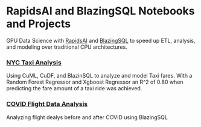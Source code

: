 # RapidsAI and BlazingSQL Notebooks and Projects

GPU Data Science with [RapidsAI](https://rapids.ai/index.html) and [BlazingSQL](https://blazingsql.com/) to speed up ETL, analysis, and modeling over traditional CPU architectures.

### [NYC Taxi Analysis](./rapids_blazing/nyc_taxi)

Using CuML, CuDF, and BlazinSQL to analyze and model Taxi fares. With a Random Forest Regressor and Xgboost Regressor an R^2 of 0.80 when predicting the fare amount of a taxi ride was achieved.

### [COVID Flight Data Analysis](./rapids_blazing/covid_flights)

Analyzing flight dealys before and after COVID using BlazingSQL
